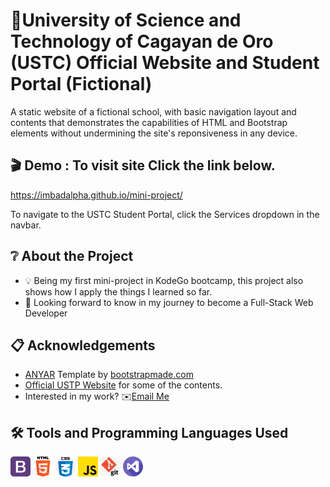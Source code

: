 
# 🏫University of Science and Technology of Cagayan de Oro (USTC) Official Website and Student Portal (Fictional)

A static website of a fictional school, with basic navigation layout and contents that demonstrates the
capabilities of HTML and Bootstrap elements without undermining the site's reponsiveness in any device.


## 🎬 Demo : To visit site Click the link below.

https://imbadalpha.github.io/mini-project/

To navigate to the USTC Student Portal, click the Services dropdown in the navbar.
## ❔ About the Project
- 💡 Being my first mini-project in KodeGo bootcamp, this project also shows how I apply the things I learned so far.
- 🌱 Looking forward to know in my journey to become a Full-Stack Web Developer
## 📋 Acknowledgements

 - [ANYAR](https://bootstrapmade.com/anyar-free-multipurpose-one-page-bootstrap-theme/) Template by [bootstrapmade.com](https://bootstrapmade.com/license/)
 - [Official USTP Website](https://www.ustp.edu.ph/) for some of the contents.
 - Interested in my work?	✉️[Email Me](romeonombrejr@gmail.com)


##  🛠️ Tools and Programming Languages Used

<img src="assets\img\tools\bootstrap.png" width="32" height="32">
<img src="assets\img\tools\html.png" width="32" height="32">
<img src="assets\img\tools\css.png" width="32" height="32">
<img src="assets\img\tools\js.png" width="32" height="32">
<img src="assets\img\tools\git.png" width="32" height="32">
<img src="assets\img\tools\vscode.png" width="32" height="32">